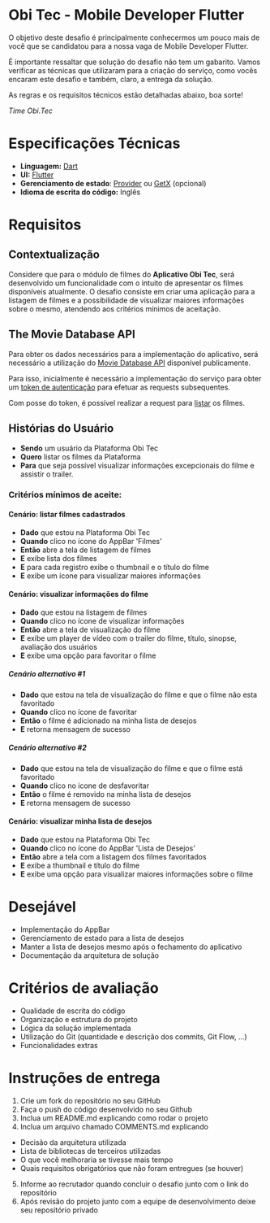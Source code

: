 Obi Tec - Mobile Developer Flutter
===================
O objetivo deste desafio é principalmente conhecermos um pouco mais de você que se candidatou para a nossa vaga de Mobile Developer Flutter.

É importante ressaltar que solução do desafio não tem um gabarito. Vamos verificar as técnicas que utilizaram para a criação do serviço, como vocês encaram este desafio e também, claro, a entrega da solução.   

As regras e os requisitos técnicos estão detalhadas abaixo, boa sorte!

_Time Obi.Tec_
# Especificações Técnicas
- **Linguagem:** [Dart](https://dart.dev/)
- **UI:** [Flutter](https://flutter.dev/)
- **Gerenciamento de estado**:  [Provider](https://pub.dev/packages/provider)  ou [GetX](https://pub.dev/packages/get) (opcional)
- **Idioma de escrita do código:** Inglês

# Requisitos
## Contextualização
Considere que para o módulo de filmes do **Aplicativo Obi Tec**, será desenvolvido um funcionalidade com o intuito de apresentar os filmes disponíveis atualmente. O desafio consiste em criar uma aplicação para a listagem de filmes e a possibilidade de visualizar maiores informações sobre o mesmo, atendendo aos critérios mínimos de aceitação.


## The Movie Database API
Para obter os dados necessários para a implementação do aplicativo, será necessário a utilização do [Movie Database API](https://developers.themoviedb.org/) disponível publicamente.

Para isso, inicialmente é necessário a implementação do serviço para obter um [token de autenticação](https://developers.themoviedb.org/4/auth/user-authorization-1) para efetuar as requests subsequentes.

Com posse do token, é possível realizar a request para [listar](https://developers.themoviedb.org/4/list) os filmes.

## Histórias do Usuário
- **Sendo** um usuário da Plataforma Obi Tec
- **Quero** listar os filmes da Plataforma
- **Para** que seja possível visualizar informações excepcionais do filme e assistir o trailer.

### Critérios mínimos de aceite: 
#### Cenário: listar filmes cadastrados 
- **Dado** que estou na Plataforma Obi Tec
- **Quando** clico no ícone do AppBar 'Filmes'
- **Então** abre a tela de listagem de filmes
- **E** exibe lista dos filmes
- **E** para cada registro exibe o thumbnail e o título do filme
- **E** exibe um ícone para visualizar maiores informações

#### Cenário: visualizar informações do filme
- **Dado** que estou na listagem de filmes
- **Quando** clico no ícone de visualizar informações
- **Então** abre a tela de visualização do filme
- **E** exibe um player de vídeo com o trailer do filme, título, sinopse, avaliação dos usuários
- **E** exibe uma opção para favoritar o filme
##### Cenário alternativo #1
- **Dado** que estou na tela de visualização do filme e que o filme não esta favoritado
- **Quando** clico no ícone de favoritar
- **Então** o filme é adicionado na minha lista de desejos
- **E** retorna mensagem de sucesso
##### Cenário alternativo #2
- **Dado** que estou na tela de visualização do filme e que o filme está favoritado
- **Quando** clico no icone de desfavoritar
- **Então** o filme é removido na minha lista de desejos
- **E** retorna mensagem de sucesso

#### Cenário: visualizar minha lista de desejos
- **Dado** que estou na Plataforma Obi Tec
- **Quando** clico no ícone do AppBar 'Lista de Desejos'
- **Então** abre a tela com a listagem dos filmes favoritados
- **E** exibe a thumbnail e título do filme
- **E** exibe uma opção para visualizar maiores informações sobre o filme

# Desejável
- Implementação do AppBar
- Gerenciamento de estado para a lista de desejos
- Manter a lista de desejos mesmo após o fechamento do aplicativo
- Documentação da arquitetura de solução

# Critérios de avaliação
- Qualidade de escrita do código
- Organização e estrutura do projeto
- Lógica da solução implementada
- Utilização do Git (quantidade e descrição dos commits, Git Flow, ...)
- Funcionalidades extras

# Instruções de entrega
1. Crie um fork do repositório no seu GitHub
2. Faça o push do código desenvolvido no seu Github
3. Inclua um README.md explicando como rodar o projeto
4. Inclua um arquivo chamado COMMENTS.md explicando
  - Decisão da arquitetura utilizada
  - Lista de bibliotecas de terceiros utilizadas
  - O que você melhoraria se tivesse mais tempo
  - Quais requisitos obrigatórios que não foram entregues (se houver)
5. Informe ao recrutador quando concluir o desafio junto com o link do repositório
6. Após revisão do projeto junto com a equipe de desenvolvimento deixe seu repositório privado
